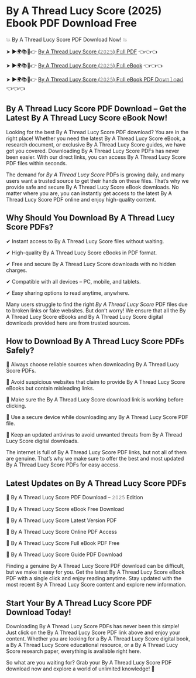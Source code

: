 # By A Thread Lucy Score (2025) Ebook PDF Download Free

💥 By A Thread Lucy Score PDF Download Now! 💥

➤ ►🌍📚📱👉 [By A Thread Lucy Score (𝟸𝟶𝟸𝟻) F𝚞ll PDF](https://getpdf.xyz/by-a-thread-lucy-score) 👈👈👈


➤ ►🌍📚📱👉 [By A Thread Lucy Score (𝟸𝟶𝟸𝟻) F𝚞ll eBook](https://getpdf.xyz/by-a-thread-lucy-score) 👈👈👈


➤ ►🌍📚📱👉 [By A Thread Lucy Score (𝟸𝟶𝟸𝟻) F𝚞ll eBook PDF D𝚘𝚠𝚗𝚕𝚘a𝚍](https://getpdf.xyz/by-a-thread-lucy-score) 👈👈👈


## By A Thread Lucy Score PDF Download – Get the Latest By A Thread Lucy Score eBook Now!

Looking for the best By A Thread Lucy Score PDF download? You are in the right place! Whether you need the latest By A Thread Lucy Score eBook, a research document, or exclusive By A Thread Lucy Score guides, we have got you covered. Downloading By A Thread Lucy Score PDFs has never been easier. With our direct links, you can access By A Thread Lucy Score PDF files within seconds.

The demand for *By A Thread Lucy Score* PDFs is growing daily, and many users want a trusted source to get their hands on these files. That’s why we provide safe and secure By A Thread Lucy Score eBook downloads. No matter where you are, you can instantly get access to the latest By A Thread Lucy Score PDF online and enjoy high-quality content.

## Why Should You Download By A Thread Lucy Score PDFs?

✔ Instant access to By A Thread Lucy Score files without waiting.

✔ High-quality By A Thread Lucy Score eBooks in PDF format.

✔ Free and secure By A Thread Lucy Score downloads with no hidden charges.

✔ Compatible with all devices – PC, mobile, and tablets.

✔ Easy sharing options to read anytime, anywhere.

Many users struggle to find the right *By A Thread Lucy Score* PDF files due to broken links or fake websites. But don’t worry! We ensure that all the By A Thread Lucy Score eBooks and By A Thread Lucy Score digital downloads provided here are from trusted sources.

## How to Download By A Thread Lucy Score PDFs Safely?

📌 Always choose reliable sources when downloading By A Thread Lucy Score PDFs.

📌 Avoid suspicious websites that claim to provide By A Thread Lucy Score eBooks but contain misleading links.

📌 Make sure the By A Thread Lucy Score download link is working before clicking.

📌 Use a secure device while downloading any By A Thread Lucy Score PDF file.

📌 Keep an updated antivirus to avoid unwanted threats from By A Thread Lucy Score digital downloads.

The internet is full of By A Thread Lucy Score PDF links, but not all of them are genuine. That’s why we make sure to offer the best and most updated By A Thread Lucy Score PDFs for easy access.

## Latest Updates on By A Thread Lucy Score PDFs

🔹 By A Thread Lucy Score PDF Download – 𝟸𝟶𝟸𝟻 Edition

🔹 By A Thread Lucy Score eBook Free Download

🔹 By A Thread Lucy Score Latest Version PDF

🔹 By A Thread Lucy Score Online PDF Access

🔹 By A Thread Lucy Score Full eBook PDF Free

🔹 By A Thread Lucy Score Guide PDF Download

Finding a genuine By A Thread Lucy Score PDF download can be difficult, but we make it easy for you. Get the latest By A Thread Lucy Score eBook PDF with a single click and enjoy reading anytime. Stay updated with the most recent By A Thread Lucy Score content and explore new information.

## Start Your By A Thread Lucy Score PDF Download Today!

Downloading By A Thread Lucy Score PDFs has never been this simple! Just click on the By A Thread Lucy Score PDF link above and enjoy your content. Whether you are looking for a By A Thread Lucy Score digital book, a By A Thread Lucy Score educational resource, or a By A Thread Lucy Score research paper, everything is available right here.

So what are you waiting for? Grab your By A Thread Lucy Score PDF download now and explore a world of unlimited knowledge! 🚀